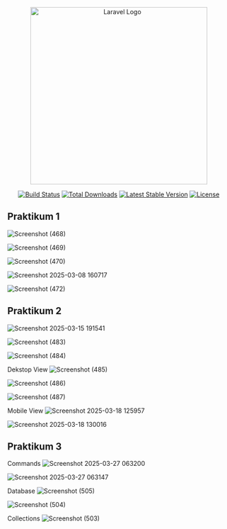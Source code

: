 <p align="center"><a href="https://laravel.com" target="_blank"><img src="https://raw.githubusercontent.com/laravel/art/master/logo-lockup/5%20SVG/2%20CMYK/1%20Full%20Color/laravel-logolockup-cmyk-red.svg" width="400" alt="Laravel Logo"></a></p>

<p align="center">
<a href="https://github.com/laravel/framework/actions"><img src="https://github.com/laravel/framework/workflows/tests/badge.svg" alt="Build Status"></a>
<a href="https://packagist.org/packages/laravel/framework"><img src="https://img.shields.io/packagist/dt/laravel/framework" alt="Total Downloads"></a>
<a href="https://packagist.org/packages/laravel/framework"><img src="https://img.shields.io/packagist/v/laravel/framework" alt="Latest Stable Version"></a>
<a href="https://packagist.org/packages/laravel/framework"><img src="https://img.shields.io/packagist/l/laravel/framework" alt="License"></a>
</p>

## Praktikum 1

![Screenshot (468)](https://github.com/user-attachments/assets/5c56424d-cff0-41a8-8fe5-3bdef96691a6)

![Screenshot (469)](https://github.com/user-attachments/assets/13aaac66-a7df-4c55-b9cb-fe78766f4280)

![Screenshot (470)](https://github.com/user-attachments/assets/9fd480dc-6c1f-4053-b49d-03009b42f2c7)
    
![Screenshot 2025-03-08 160717](https://github.com/user-attachments/assets/eb4ee1db-4d61-4caf-8690-9ef6e7fa6eff)

![Screenshot (472)](https://github.com/user-attachments/assets/5aff39fb-d5d6-4d5c-98cc-0c1bd9e3beb1)


## Praktikum 2

![Screenshot 2025-03-15 191541](https://github.com/user-attachments/assets/e22ba5b6-04f0-4374-bc46-07fb4258c6d0)

![Screenshot (483)](https://github.com/user-attachments/assets/74209e29-eea0-42b7-9123-2c4126e8885f)

![Screenshot (484)](https://github.com/user-attachments/assets/dd2c60c5-91ec-454e-a651-f3c9fbb61f08)

Dekstop View
![Screenshot (485)](https://github.com/user-attachments/assets/86e1752e-6386-441d-944c-44547b99df81)

![Screenshot (486)](https://github.com/user-attachments/assets/5c3a9317-9c33-4011-af0b-642a230fc2c4)

![Screenshot (487)](https://github.com/user-attachments/assets/6d32e3bb-2f0a-46e6-b9d3-cf87c741ac01)

Mobile View
![Screenshot 2025-03-18 125957](https://github.com/user-attachments/assets/8c2250c5-4ca4-43dc-a625-6b0a13ad8102)

![Screenshot 2025-03-18 130016](https://github.com/user-attachments/assets/1462ae89-809a-4aec-b11f-12679326f303)

## Praktikum 3
Commands
![Screenshot 2025-03-27 063200](https://github.com/user-attachments/assets/a1cf7cb9-448d-4ada-82a2-c1b8463c0b37)

![Screenshot 2025-03-27 063147](https://github.com/user-attachments/assets/79cb4a61-ce45-4495-8607-8eab4ddc9035)

Database
![Screenshot (505)](https://github.com/user-attachments/assets/c263b6e4-6681-42b3-9e3f-e09190b119cf)

![Screenshot (504)](https://github.com/user-attachments/assets/579af40a-e5a7-4826-be39-22647e3e4eb7)

Collections
![Screenshot (503)](https://github.com/user-attachments/assets/ef508c13-f96c-4172-b221-a78446fef91a)









